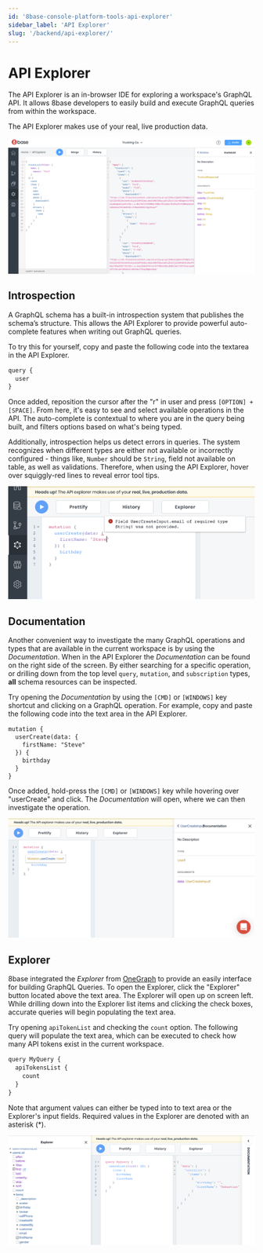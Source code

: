 ```yaml
---
id: '8base-console-platform-tools-api-explorer'
sidebar_label: 'API Explorer'
slug: '/backend/api-explorer/'
---
```

# API Explorer

The API Explorer is an in-browser IDE for exploring a workspace's GraphQL API. It allows 8base developers to easily build and execute GraphQL queries from within the workspace.

The API Explorer makes use of your real, live production data.

![API Explorer](_images/ui_API_Explorer.png)

## Introspection

A GraphQL schema has a built-in introspection system that publishes the schema’s structure. This allows the API Explorer to provide powerful auto-complete features when writing out GraphQL queries.

To try this for yourself, copy and paste the following code into the textarea in the API Explorer.

```javascript
query {
  user
}
```

Once added, reposition the cursor after the "r" in user and press `[OPTION] + [SPACE]`. From here, it's easy to see and select available operations in the API. The auto-complete is contextual to where you are in the query being built, and filters options based on what's being typed.

Additionally, introspection helps us detect errors in queries. The system recognizes when different types are either not available or incorrectly configured - things like, `Number` should be `String`, field not available on table, as well as validations. Therefore, when using the API Explorer, hover over squiggly-red lines to reveal error tool tips.

![Tooltip showing error in API Explorer](./_images/api-explorer-tooltip-error.png)

## Documentation

Another convenient way to investigate the many GraphQL operations and types that are available in the current workspace is by using the _Documentation_. When in the API Explorer the _Documentation_ can be found on the right side of the screen. By either searching for a specific operation, or drilling down from the top level `query`, `mutation`, and `subscription` types, **all** schema resources can be inspected.

Try opening the _Documentation_ by using the `[CMD]` or `[WINDOWS]` key shortcut and clicking on a GraphQL operation. For example, copy and paste the following code into the text area in the API Explorer.

```
mutation {
  userCreate(data: {
    firstName: "Steve"
  }) {
    birthday
  }
}
```

Once added, hold-press the `[CMD]` or `[WINDOWS]` key while hovering over "userCreate" and click. The _Documentation_ will open, where we can then investigate the operation.

![Opening the documentation using keyboard shortcut](./_images/documentation-explorer-open-shortcut.png)

## Explorer

8base integrated the _Explorer_ from [OneGraph](https://www.onegraph.com/) to provide an easily interface for building GraphQL Queries. To open the Explorer, click the "Explorer" button located above the text area. The Explorer will open up on screen left. While drilling down into the Explorer list items and clicking the check boxes, accurate queries will begin populating the text area.

Try opening `apiTokenList` and checking the `count` option. The following query will populate the text area, which can be executed to check how many API tokens exist in the current workspace.

```javascript
query MyQuery {
  apiTokensList {
    count
  }
}
```

Note that argument values can either be typed into to text area or the Explorer's input fields. Required values in the Explorer are denoted with an asterisk (\*).

![Opening the documentation using keyboard shortcut](./_images/one-graph-explorer.png)
